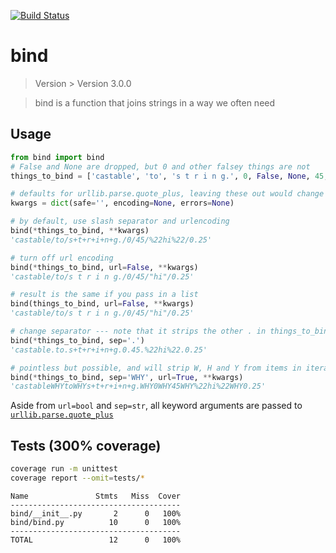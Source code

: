 [![Build Status](https://travis-ci.org/bitpanda-labs/bind.svg?branch=master)](https://travis-ci.org/bitpanda-labs/bind)

# bind

<!--- Don't edit the version line below manually. Let bump2version do it for you. -->
> Version > Version 3.0.0

> bind is a function that joins strings in a way we often need

## Usage

```python
from bind import bind
# False and None are dropped, but 0 and other falsey things are not
things_to_bind = ['castable', 'to', 's t r i n g.', 0, False, None, 45, '"hi"', 0.25]

# defaults for urllib.parse.quote_plus, leaving these out would change nothing
kwargs = dict(safe='', encoding=None, errors=None) 

# by default, use slash separator and urlencoding
bind(*things_to_bind, **kwargs)
'castable/to/s+t+r+i+n+g./0/45/%22hi%22/0.25'

# turn off url encoding
bind(*things_to_bind, url=False, **kwargs)
'castable/to/s t r i n g./0/45/"hi"/0.25'

# result is the same if you pass in a list
bind(things_to_bind, url=False, **kwargs)
'castable/to/s t r i n g./0/45/"hi"/0.25'

# change separator --- note that it strips the other . in things_to_bind[2]
bind(*things_to_bind, sep='.')
'castable.to.s+t+r+i+n+g.0.45.%22hi%22.0.25'

# pointless but possible, and will strip W, H and Y from items in iterable!
bind(*things_to_bind, sep='WHY', url=True, **kwargs)
'castableWHYtoWHYs+t+r+i+n+g.WHY0WHY45WHY%22hi%22WHY0.25'
```

Aside from `url=bool` and `sep=str`, all keyword arguments are passed to [`urllib.parse.quote_plus`](https://docs.python.org/3/library/urllib.parse.html#urllib.parse.quote_plus)

## Tests (300% coverage)

```bash
coverage run -m unittest
coverage report --omit=tests/*
```

```
Name               Stmts   Miss  Cover
--------------------------------------
bind/__init__.py       2      0   100%
bind/bind.py          10      0   100%
--------------------------------------
TOTAL                 12      0   100%
```
